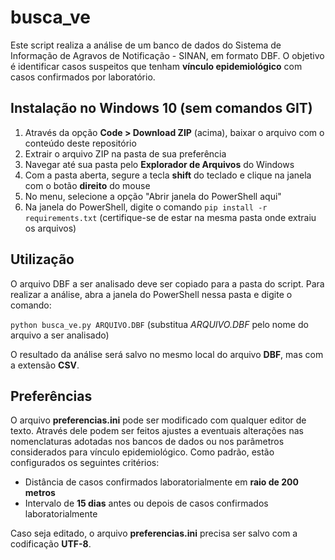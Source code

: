 # busca_ve
Este script realiza a análise de um banco de dados do Sistema de Informação de Agravos de Notificação - SINAN, em formato DBF.
O objetivo é identificar casos suspeitos que tenham **vínculo epidemiológico** com casos confirmados por laboratório.
## Instalação no Windows 10 (sem comandos GIT)
1. Através da opção **Code > Download ZIP** (acima), baixar o arquivo com o conteúdo deste repositório
2. Extrair o arquivo ZIP na pasta de sua preferência
3. Navegar até sua pasta pelo **Explorador de Arquivos** do Windows
4. Com a pasta aberta, segure a tecla **shift** do teclado e clique na janela com o botão **direito** do mouse
5. No menu, selecione a opção "Abrir janela do PowerShell aqui"
6. Na janela do PowerShell, digite o comando `pip install -r requirements.txt` (certifique-se de estar na mesma pasta onde extraiu os arquivos)
## Utilização
O arquivo DBF a ser analisado deve ser copiado para a pasta do script. Para realizar a análise, abra a janela do PowerShell nessa pasta e digite o comando:

`python busca_ve.py ARQUIVO.DBF` (substitua *ARQUIVO.DBF* pelo nome do arquivo a ser analisado)

O resultado da análise será salvo no mesmo local do arquivo **DBF**, mas com a extensão **CSV**.
## Preferências
O arquivo **preferencias.ini** pode ser modificado com qualquer editor de texto. Através dele podem ser feitos ajustes a eventuais alterações nas nomenclaturas adotadas nos bancos de dados ou nos parâmetros considerados para vínculo epidemiológico. Como padrão, estão configurados os seguintes critérios:
- Distância de casos confirmados laboratorialmente em **raio de 200 metros**
- Intervalo de **15 dias** antes ou depois de casos confirmados laboratorialmente

Caso seja editado, o arquivo **preferencias.ini** precisa ser salvo com a codificação **UTF-8**.
